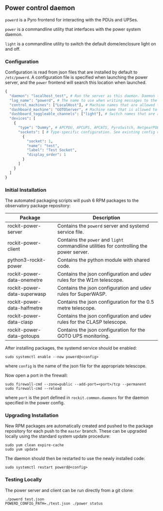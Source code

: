 ## Power control daemon

`powerd` is a Pyro frontend for interacting with the PDUs and UPSes.

`power` is a commandline utility that interfaces with the power system daemon.

`light` is a commandline utility to switch the default dome/enclosure light on and off.

### Configuration

Configuration is read from json files that are installed by default to `/etc/powerd`.
A configuration file is specified when launching the power server, and the `power` frontend will search this location when launched.

```python
{
  "daemon": "localhost_test", # Run the server as this daemon. Daemon types are registered in `rockit.common.daemons`.
  "log_name": "powerd", # The name to use when writing messages to the observatory log.
  "control_machines": ["LocalHost"], # Machine names that are allowed to control (rather than just query) state. Machine names are registered in `rockit.common.IP`.
  "dashboard_machine": "GOTOServer", # Machine name that is allowed to call the `dashboard_switch` method to control lights from the web UI.
  "dashboard_toggleable_channels": ["light"], # Switch names that are allowed to be toggled by `dasboard_switch`.
  "devices": [
    {
      "type": "Dummy", # APCPDU, APCUPS, APCATS, PyroSwitch, NetgearPOE, Dummy, DummyUPS
      "sockets": [ # Type-specific configuration. See existing config definitions and config.py for details
        {
          "socket": 1,
          "name": "test",
          "label": "Test Socket",
          "display_order": 1
        }
      ]
    }
  ]
}
```

### Initial Installation

The automated packaging scripts will push 6 RPM packages to the observatory package repository:

| Package                     | Description                                                                              |
|-----------------------------|------------------------------------------------------------------------------------------|
| rockit-power-server         | Contains the `powerd` server and systemd service file.                                   |
| rockit-power-client         | Contains the `power` and `light` commandline utilities for controlling the power server. |
| python3-rockit-power        | Contains the python module with shared code.                                             |
| rockit-power-data-onemetre  | Contains the json configuration and udev rules for the W1m telescope.                    |
| rockit-power-data-superwasp | Contains the json configuration and udev rules for SuperWASP.                            |
| rockit-power-data-halfmetre | Contains the json configuration for the 0.5 metre telescope.                             |
| rockit-power-data-clasp     | Contains the json configuration and udev rules for the CLASP telescope.                  |
| rockit-power-data-gotoups   | Contains the json configuration for the GOTO UPS monitoring.                             |

After installing packages, the systemd service should be enabled:

```
sudo systemctl enable --now powerd@<config>
```

where `config` is the name of the json file for the appropriate telescope.

Now open a port in the firewall:
```
sudo firewall-cmd --zone=public --add-port=<port>/tcp --permanent
sudo firewall-cmd --reload
```
where `port` is the port defined in `rockit.common.daemons` for the daemon specified in the power config.

### Upgrading Installation

New RPM packages are automatically created and pushed to the package repository for each push to the `master` branch.
These can be upgraded locally using the standard system update procedure:
```
sudo yum clean expire-cache
sudo yum update
```

The daemon should then be restarted to use the newly installed code:
```
sudo systemctl restart powerd@<config>
```

### Testing Locally

The power server and client can be run directly from a git clone:
```
./powerd test.json
POWERD_CONFIG_PATH=./test.json ./power status
```
